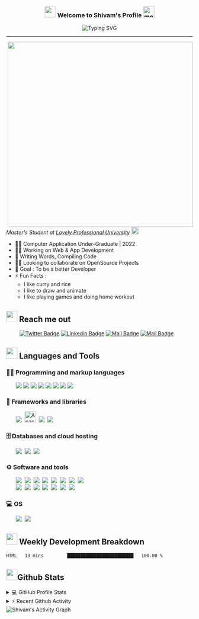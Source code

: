 <h3 align="center">
  <img src="https://emojis.slackmojis.com/emojis/images/1531849430/4246/blob-sunglasses.gif?1531849430" width="30"/>
  Welcome to Shivam's Profile
  <img title="meow attention blob cats" loading="lazy" src="https://emojis.slackmojis.com/emojis/images/1643515259/12806/meow_attention.png?1643515259" height="30" width="30">
</h3>

<div align="center">
    <a><img src="https://readme-typing-svg.herokuapp.com?font=Sriracha&size=30&duration=4000&pause=1000&color=F85D7F&center=true&vCenter=true&width=420&height=40&lines=Web+Dev+Enthusiast" alt="Typing SVG" /></a>
</div>

---

<p>
    <img align="right" src="https://www.kossin.dev/static/media/main.fd3bd1b1.gif" height="500" width="auto" style="object-fit:cover;" >
</p>

<p>
    <em>Master's Student at 
    <a href="https://www.lpu.in/">Lovely Professional University</a>
    <img src="https://emojis.slackmojis.com/emojis/images/1643515023/10521/meow_code.gif?1643515023" height="20" width="20"/>
    </em>
</p>

- 👨‍🎓 Computer Application Under-Graduate | 2022
- 👩‍💻 Working on Web & App Development
- 📝 Writing Words, Compiling Code
- 🤝🏻 Looking to collaborate on OpenSource Projects
- 🎯 Goal : To be a better Developer
- ⚡ Fun Facts :
  - I like curry and rice
  - I like to draw and animate
  - I like playing games and doing home workout

## <a href="#"><img src="https://emojis.slackmojis.com/emojis/images/1643510948/51530/chatting.gif?1643510948" height="30"></a> Reach me out

&emsp; &emsp;
[![Twitter Badge](https://img.shields.io/badge/-@shivam171op-1ca0f1?style=flat&labelColor=1ca0f1&logo=twitter&logoColor=white&link=https://twitter.com/shivam171op)](https://twitter.com/shivam171op)
[![Linkedin Badge](https://img.shields.io/badge/-Shivam.-0e76a8?style=flat&labelColor=0e76a8&logo=linkedin&logoColor=white)](http://linkedin.com/in/shivam-prakash-643996176)
[![Mail Badge](https://img.shields.io/badge/-@itsshiv.op-e84393?style=flat&labelColor=e84393&logo=instagram&logoColor=white)](https://www.instagram.com/itsshiv.op/)
[![Mail Badge](https://img.shields.io/badge/-shiv.op-c0392b?style=flat&labelColor=c0392b&logo=gmail&logoColor=white)](mailto:shiv.op@gmail.com)

## <a href="#"><img src="https://emojis.slackmojis.com/emojis/images/1643515207/12254/stockrocket.gif?1643515207" height="30" width="auto"></a> Languages and Tools

### 👨‍💻 Programming and markup languages

<p>
    &emsp;&nbsp;&nbsp;
    <img src="https://img.icons8.com/color/30/000000/c-plus-plus-logo.png"/>
    <img src="https://img.icons8.com/color/30/000000/java-coffee-cup-logo.png"/>
    <img src="https://img.icons8.com/color/30/000000/html-5.png"/>
    <img src="https://img.icons8.com/color/30/000000/css3.png"/>
    <img src="https://img.icons8.com/color/30/000000/javascript.png"/>
    <img src="https://img.icons8.com/color/30/000000/typescript.png"/>
    <img src="https://img.icons8.com/color/30/000000/console.png"/>
    <img src="https://img.icons8.com/color/30/000000/git.png"/>
</p>

### 🧰 Frameworks and libraries

<p>
    &emsp;&nbsp;&nbsp;
    <img src="https://img.icons8.com/color/30/000000/bootstrap.png"/>&nbsp;
    <img src="https://www.vectorlogo.zone/logos/apache_cordova/apache_cordova-icon.svg" alt="Apache Cordova" height="30"/>&nbsp;
    <img src="https://img.icons8.com/color/30/000000/xamarin.png"/>&nbsp;
    <img src="https://img.icons8.com/color/30/000000/react-native.png"/>
</p>

### 🗄️ Databases and cloud hosting

<p>
    &emsp;&nbsp;&nbsp;
    <img src="https://img.icons8.com/3d-fluency/30/000000/3d-fluency-github-logo.png"/>&nbsp;
    <img src="https://img.icons8.com/color/30/000000/mysql-logo.png"/>&nbsp;
    <img src="https://img.icons8.com/color/30/000000/oracle-logo.png"/>
</p>

### ⚙️ Software and tools

<p>
    &emsp;&nbsp;&nbsp;
    <img src="https://img.icons8.com/color/30/000000/adobe-acrobat--v1.png"/>&nbsp;
    <img src="https://img.icons8.com/color/30/000000/visual-studio-code-2019.png"/>&nbsp;
    <img src="https://img.icons8.com/fluency/30/000000/visual-studio.png"/>&nbsp;
    <img src="https://img.icons8.com/color/30/000000/pycharm.png"/>&nbsp;
    <img src="https://img.icons8.com/color/30/000000/android-studio--v3.png"/>&nbsp;
    <img src="https://img.icons8.com/color/30/000000/brave-web-browser.png"/>&nbsp;
    <img src="https://img.icons8.com/color/30/000000/chrome--v1.png"/>&nbsp;
    <img src="https://img.icons8.com/fluency/30/000000/obs-studio.png"/>
    <br />
    &emsp;&nbsp;&nbsp;
    <img src="https://img.icons8.com/fluency/30/000000/filmora.png"/>&nbsp;
    <img src="https://img.icons8.com/color/30/000000/audacity.png"/>&nbsp;
    <img src="https://img.icons8.com/color/30/000000/adobe-photoshop--v1.png"/>&nbsp;
    <img src="https://img.icons8.com/color/30/000000/adobe-animate.png"/>&nbsp;
    <img src="https://img.icons8.com/fluency/30/000000/microsoft-word-2019.png"/>&nbsp;
    <img src="https://img.icons8.com/fluency/30/000000/microsoft-excel-2019.png"/>&nbsp;
    <img src="https://img.icons8.com/fluency/30/000000/microsoft-powerpoint-2019.png"/>
</p>

### 💻 OS

<p>
    &emsp;&nbsp;&nbsp;
    <img src="https://img.icons8.com/fluency/30/000000/windows-10.png"/>&nbsp;
    <img src="https://img.icons8.com/color/30/000000/android-os.png"/>
</p>

## <a href="#"><img src="https://emojis.slackmojis.com/emojis/images/1645259437/53304/graph.png?1645259437" height="30"></a> Weekly Development Breakdown

<!--START_SECTION:waka-->

```text
HTML   13 mins         █████████████████████████   100.00 %
```

<!--END_SECTION:waka-->

## <a href="#"><img src="https://emojis.slackmojis.com/emojis/images/1643515314/13343/trophy.gif?1643515314" height="30"></a>Github Stats

<details>
    <summary>💻 GitHub Profile Stats</summary>
    <br />
    <img height="150em" src="https://github-readme-stats-eight-theta.vercel.app/api?username=shivam171&show_icons=true&include_all_commits=true&count_private=true&theme=react&hide_border=true&bg_color=1F222E&title_color=F85D7F&icon_color=F8D866"/>
    <img height="150em" src="https://github-readme-stats.vercel.app/api/top-langs/?username=shivam171&langs_count=8&layout=compact&theme=react&hide_border=true&bg_color=1F222E&title_color=F85D7F&icon_color=F8D866&hide=Jupyter%20Notebook"/>
    <br />
    <p><b>NOTE:</b> Top languages is only a metric of the languages my public code consists of and doesn't reflect experience or skill level.</p>
</details>

<details>
    <summary>⚡ Recent Github Activity</summary>
    <br />

<!--START_SECTION:activity-->
1. 🎉 Merged PR [#13](https://github.com/Shivam171/exemplo/pull/13) in [Shivam171/exemplo](https://github.com/Shivam171/exemplo)
2. 💪 Opened PR [#13](https://github.com/Shivam171/exemplo/pull/13) in [Shivam171/exemplo](https://github.com/Shivam171/exemplo)
3. 🎉 Merged PR [#5](https://github.com/Shivam171/valo-exchange/pull/5) in [Shivam171/valo-exchange](https://github.com/Shivam171/valo-exchange)
4. 💪 Opened PR [#5](https://github.com/Shivam171/valo-exchange/pull/5) in [Shivam171/valo-exchange](https://github.com/Shivam171/valo-exchange)
5. 🎉 Merged PR [#12](https://github.com/Shivam171/exemplo/pull/12) in [Shivam171/exemplo](https://github.com/Shivam171/exemplo)
<!--END_SECTION:activity-->
</details>

<img alt="Shivam's Activity Graph" src="https://activity-graph.herokuapp.com/graph?username=shivam171&bg_color=1F222E&color=F8D866&line=F85D7F&point=FFFFFF&hide_border=true" />
